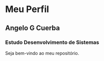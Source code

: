 # Meu Perfil 

## Angelo G Cuerba

### Estudo Desenvolvimento de Sistemas

Seja bem-vindo ao meu repositório.